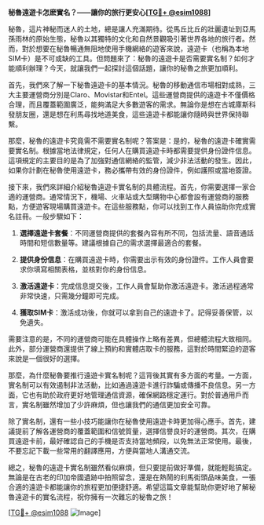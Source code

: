 **秘魯遠遊卡怎麽實名？——讓你的旅行更安心[[TG💪+ @esim1088](https://t.me/s/esim1088)]**

秘魯，這片神秘而迷人的土地，總是讓人充滿期待。從馬丘比丘的壯麗遺址到亞馬孫雨林的原始生態，秘魯以其獨特的文化和自然景觀吸引著世界各地的旅行者。然而，對於想要在秘魯暢通無阻地使用手機網絡的遊客來說，遠遊卡（也稱為本地SIM卡）是不可或缺的工具。但問題來了：秘魯的遠遊卡是否需要實名制？如何才能順利辦理？今天，就讓我們一起探討這個話題，讓你的秘魯之旅更加順利。

首先，我們來了解一下秘魯遠遊卡的基本情況。秘魯的移動通信市場相對成熟，三大主要運營商分別是Claro、Movistar和Entel。這些運營商提供的遠遊卡不僅價格合理，而且覆蓋範圍廣泛，能夠滿足大多數遊客的需求。無論你是想在古城庫斯科發朋友圈，還是想在利馬尋找地道美食，這些遠遊卡都能讓你隨時與世界保持聯繫。

那麼，秘魯的遠遊卡究竟需不需要實名制呢？答案是：是的，秘魯的遠遊卡確實需要實名制。根據當地法律規定，任何人在購買遠遊卡時都需要提供身份證件信息。這項規定的主要目的是為了加強對通信網絡的監管，減少非法活動的發生。因此，如果你計劃在秘魯使用遠遊卡，務必攜帶有效的身份證件，例如護照或當地簽證。

接下來，我們來詳細介紹秘魯遠遊卡實名制的具體流程。首先，你需要選擇一家合適的運營商。通常情況下，機場、火車站或大型購物中心都會設有運營商的服務點，方便遊客現場購買遠遊卡。在這些服務點，你可以找到工作人員協助你完成實名註冊。一般步驟如下：

1. **選擇遠遊卡套餐**：不同運營商提供的套餐內容有所不同，包括流量、語音通話時間和短信數量等。建議根據自己的需求選擇最適合的套餐。
   
2. **提供身份信息**：在購買遠遊卡時，你需要出示有效的身份證件。工作人員會要求你填寫相關表格，並核對你的身份信息。

3. **激活遠遊卡**：完成信息提交後，工作人員會幫助你激活遠遊卡。激活過程通常非常快速，只需幾分鐘即可完成。

4. **獲取SIM卡**：激活成功後，你就可以拿到自己的遠遊卡了。記得妥善保管，以免遺失。

需要注意的是，不同的運營商可能在具體操作上略有差異，但總體流程大致相同。此外，部分運營商還提供了線上預約和實體店取卡的服務，這對於時間緊迫的遊客來說是一個很好的選擇。

那麼，為什麼秘魯要推行遠遊卡實名制呢？這背後其實有多方面的考量。一方面，實名制可以有效遏制非法活動，比如通過遠遊卡進行詐騙或傳播不良信息。另一方面，它也有助於政府更好地管理通信資源，確保網路穩定運行。對於普通用戶而言，實名制雖然增加了少許麻煩，但也讓我們的通信更加安全可靠。

除了實名制，還有一些小技巧能讓你在秘魯使用遠遊卡時更加得心應手。首先，建議提前了解各運營商的覆蓋範圍和信號質量，選擇信譽良好的運營商。其次，在購買遠遊卡前，最好確認自己的手機是否支持當地頻段，以免無法正常使用。最後，不要忘記下載一些常用的翻譯應用，方便與當地人溝通交流。

總之，秘魯的遠遊卡實名制雖然看似麻煩，但只要提前做好準備，就能輕鬆搞定。無論是在古老的印加帝國遺跡中拍照留念，還是在熱鬧的利馬街頭品味美食，一張合適的遠遊卡都能讓你的旅程更加便捷舒適。希望這篇文章能幫助你更好地了解秘魯遠遊卡的實名流程，祝你擁有一次難忘的秘魯之旅！

[[TG💪+ @esim1088](https://t.me/s/esim1088) ![Image](https://i.postimg.cc/4NQfJmqS/Snipaste-2025-05-13-00-14-12.png)]